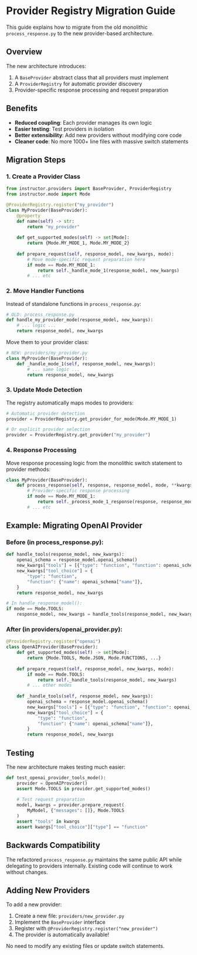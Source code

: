 # Provider Registry Migration Guide

This guide explains how to migrate from the old monolithic `process_response.py` to the new provider-based architecture.

## Overview

The new architecture introduces:
1. A `BaseProvider` abstract class that all providers must implement
2. A `ProviderRegistry` for automatic provider discovery
3. Provider-specific response processing and request preparation

## Benefits

- **Reduced coupling**: Each provider manages its own logic
- **Easier testing**: Test providers in isolation
- **Better extensibility**: Add new providers without modifying core code
- **Cleaner code**: No more 1000+ line files with massive switch statements

## Migration Steps

### 1. Create a Provider Class

```python
from instructor.providers import BaseProvider, ProviderRegistry
from instructor.mode import Mode

@ProviderRegistry.register("my_provider")
class MyProvider(BaseProvider):
    @property
    def name(self) -> str:
        return "my_provider"
    
    def get_supported_modes(self) -> set[Mode]:
        return {Mode.MY_MODE_1, Mode.MY_MODE_2}
    
    def prepare_request(self, response_model, new_kwargs, mode):
        # Move mode-specific request preparation here
        if mode == Mode.MY_MODE_1:
            return self._handle_mode_1(response_model, new_kwargs)
        # ... etc
```

### 2. Move Handler Functions

Instead of standalone functions in `process_response.py`:

```python
# OLD: process_response.py
def handle_my_provider_mode(response_model, new_kwargs):
    # ... logic ...
    return response_model, new_kwargs
```

Move them to your provider class:

```python
# NEW: providers/my_provider.py
class MyProvider(BaseProvider):
    def _handle_mode_1(self, response_model, new_kwargs):
        # ... same logic ...
        return response_model, new_kwargs
```

### 3. Update Mode Detection

The registry automatically maps modes to providers:

```python
# Automatic provider detection
provider = ProviderRegistry.get_provider_for_mode(Mode.MY_MODE_1)

# Or explicit provider selection
provider = ProviderRegistry.get_provider("my_provider")
```

### 4. Response Processing

Move response processing logic from the monolithic switch statement to provider methods:

```python
class MyProvider(BaseProvider):
    def process_response(self, response, response_model, mode, **kwargs):
        # Provider-specific response processing
        if mode == Mode.MY_MODE_1:
            return self._process_mode_1_response(response, response_model)
        # ... etc
```

## Example: Migrating OpenAI Provider

### Before (in process_response.py):

```python
def handle_tools(response_model, new_kwargs):
    openai_schema = response_model.openai_schema()
    new_kwargs["tools"] = [{"type": "function", "function": openai_schema}]
    new_kwargs["tool_choice"] = {
        "type": "function",
        "function": {"name": openai_schema["name"]},
    }
    return response_model, new_kwargs

# In handle_response_model():
if mode == Mode.TOOLS:
    response_model, new_kwargs = handle_tools(response_model, new_kwargs)
```

### After (in providers/openai_provider.py):

```python
@ProviderRegistry.register("openai")
class OpenAIProvider(BaseProvider):
    def get_supported_modes(self) -> set[Mode]:
        return {Mode.TOOLS, Mode.JSON, Mode.FUNCTIONS, ...}
    
    def prepare_request(self, response_model, new_kwargs, mode):
        if mode == Mode.TOOLS:
            return self._handle_tools(response_model, new_kwargs)
        # ... other modes
    
    def _handle_tools(self, response_model, new_kwargs):
        openai_schema = response_model.openai_schema()
        new_kwargs["tools"] = [{"type": "function", "function": openai_schema}]
        new_kwargs["tool_choice"] = {
            "type": "function",
            "function": {"name": openai_schema["name"]},
        }
        return response_model, new_kwargs
```

## Testing

The new architecture makes testing much easier:

```python
def test_openai_provider_tools_mode():
    provider = OpenAIProvider()
    assert Mode.TOOLS in provider.get_supported_modes()
    
    # Test request preparation
    model, kwargs = provider.prepare_request(
        MyModel, {"messages": []}, Mode.TOOLS
    )
    assert "tools" in kwargs
    assert kwargs["tool_choice"]["type"] == "function"
```

## Backwards Compatibility

The refactored `process_response.py` maintains the same public API while delegating to providers internally. Existing code will continue to work without changes.

## Adding New Providers

To add a new provider:

1. Create a new file: `providers/new_provider.py`
2. Implement the `BaseProvider` interface
3. Register with `@ProviderRegistry.register("new_provider")`
4. The provider is automatically available!

No need to modify any existing files or update switch statements.